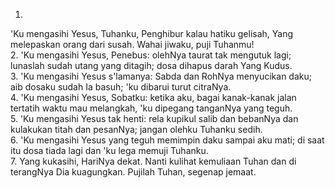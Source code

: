 1.
'Ku mengasihi Yesus, Tuhanku, Penghibur kalau hatiku
gelisah, Yang melepaskan orang dari susah. Wahai jiwaku,
puji Tuhanmu!
<br>
2.
'Ku mengasihi Yesus, Penebus: olehNya taurat tak mengutuk lagi;
lunaslah sudah utang yang ditagih; dosa dihapus darah Yang Kudus.
<br>
3.
'Ku mengasihi Yesus s'lamanya: Sabda dan RohNya menyucikan daku;
aib dosaku sudah Ia basuh; 'ku dibarui turut citraNya.
<br>
4.
'Ku mengasihi Yesus, Sobatku: ketika aku, bagai kanak-kanak
jalan tertatih waktu mau melangkah, 'ku dipegang tanganNya yang teguh.
<br>
5.
'Ku mengasihi Yesus tak henti: rela kupikul salib dan bebanNya
dan kulakukan titah dan pesanNya; jangan olehku Tuhanku sedih.
<br>
6.
'Ku mengasihi Yesus yang teguh memimpin daku sampai aku mati;
di saat itu dosa tiada lagi dan 'ku lega memuji Tuhanku.
<br>
7.
Yang kukasihi, HariNya dekat. Nanti kulihat kemuliaan Tuhan
dan di terangNya Dia kuagungkan. Pujilah Tuhan, segenap jemaat.